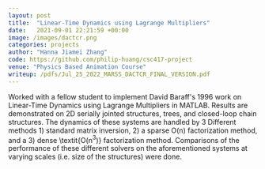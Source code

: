 ```yaml
---
layout: post
title:  "Linear-Time Dynamics using Lagrange Multipliers"
date:   2021-09-01 22:21:59 +00:00
image: /images/dactcr.png
categories: projects
author: "Hanna Jiamei Zhang"
code: https://github.com/philip-huang/csc417-project
venue: "Physics Based Animation Course"
writeup: /pdfs/Jul_25_2022_MARSS_DACTCR_FINAL_VERSION.pdf
---
```

Worked with a fellow student to implement David Baraff's 1996 work on Linear-Time Dynamics using Lagrange Multipliers in MATLAB. Results are demonstrated on 2D serially jointed structures, trees, and closed-loop chain structures. The dynamics of these systems are handled by 3 Different methods 1) standard matrix inversion, 2) a sparse O(n) factorization method, and a 3) dense \textit{O(n$^3$)} factorization method. Comparisons of the performance of these different solvers on the aforementioned systems at varying scales (i.e. size of the structures) were done.